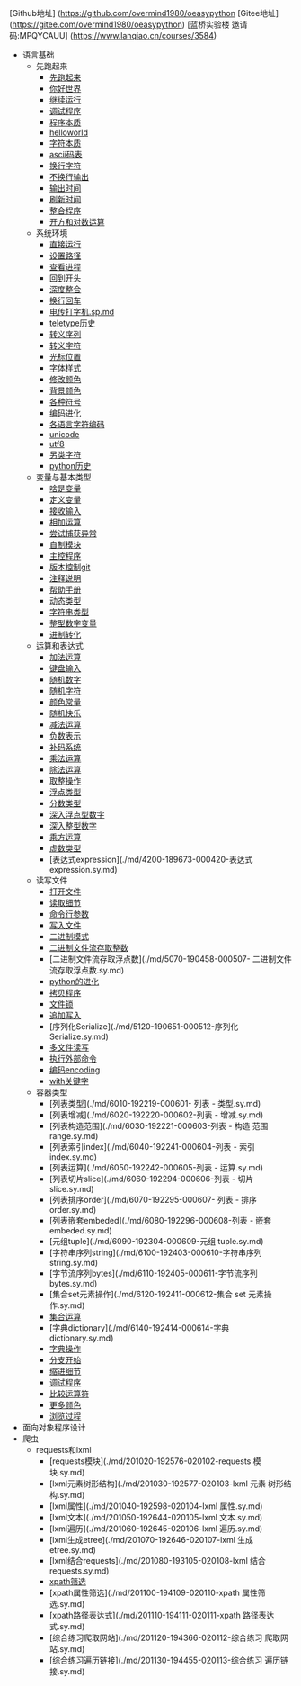[Github地址] (https://github.com/overmind1980/oeasypython
[Gitee地址] (https://gitee.com/overmind1980/oeasypython)
[蓝桥实验楼 邀请码:MPQYCAUU] (https://www.lanqiao.cn/courses/3584)
- 语言基础
    - 先跑起来
        - [先跑起来](./md/10-87321-000101-先跑起来.sy.md)
        - [你好世界](./md/20-87323-000102-你好世界.sy.md)
        - [继续运行](./md/30-87333-000103-继续运行.sy.md)
        - [调试程序](./md/40-87374-000104-调试程序.sy.md)
        - [程序本质](./md/50-87382-000105-程序本质.sy.md)
        - [helloworld](./md/60-87385-000106-hello-world.sy.md)
        - [字符本质](./md/70-87487-000107-字符本质.sy.md)
        - [ascii码表](./md/80-87675-000108-ascii码表.sy.md)
        - [换行字符](./md/90-87338-000109-换行字符.sy.md)
        - [不换行输出](./md/100-87991-000110-不换行输出.sy.md)
        - [输出时间](./md/110-87992-000111-输出时间.sy.md)
        - [刷新时间](./md/120-87993-000112-刷新时间.sy.md)
        - [整合程序](./md/130-87995-000113-整合程序.sy.md)
        - [开方和对数运算](./md/4180-189668-000148-开方和对数运算.sy.md)
    - 系统环境
        - [直接运行](./md/140-87996-000201-直接运行.sy.md)
        - [设置路径](./md/150-88007-000202-设置路径.sy.md)
        - [查看进程](./md/160-88008-000203-查看进程.sy.md)
        - [回到开头](./md/170-88353-000204-回到开头.sy.md)
        - [深度整合](./md/180-95601-000205-深度整合.sy.md)
        - [换行回车](./md/190-88354-000206-换行回车.sy.md)
        - [电传打字机.sp.md](./md/195-88730-000207-电传打字机.sp.md)
        - [teletype历史](./md/426-88731-000208-teletype历史.sy.md)
        - [转义序列](./md/210-87343-000209-转义序列.sy.md)
        - [转义字符](./md/220-89703-000210-转义字符.sy.md)
        - [光标位置](./md/230-87341-000211-光标位置.sy.md)
        - [字体样式](./md/240-104140-000212-字体样式.sy.md)
        - [修改颜色](./md/250-87346-000213-修改颜色.sy.md)
        - [背景颜色](./md/260-95632-000214-背景颜色.sy.md)
        - [各种符号](./md/280-89935-000216-各种符号.sy.md)
        - [编码进化](./md/290-92241-000217-编码进化.sy.md)
        - [各语言字符编码](./md/300-92402-000218-各语言字符编码.sy.md)
        - [unicode](./md/310-92414-000219-unicode.sy.md)
        - [utf8](./md/320-92423-000220-utf-8.sy.md)
        - [另类字符](./md/330-92554-000221-另类字符.sy.md)
        - [python历史](./md/340-92555-000222-python历史.sy.md)
    - 变量与基本类型
        - [啥是变量](./md/1380-188456-000301-啥是变量.sy.md)
        - [定义变量](./md/3020-188458-000302-定义变量.sy.md)
        - [接收输入](./md/3030-188464-000303-接收输入.sy.md)
        - [相加运算](./md/3040-188465-000304-相加运算.sy.md)
        - [尝试捕获异常](./md/3050-188729-000305-尝试捕获异常.sy.md)
        - [自制模块](./md/3060-188728-000306-自制模块.sy.md)
        - [主控程序](./md/3070-188730-000307-主控程序.sy.md)
        - [版本控制git](./md/3080-188731-000308-版本控制git.sy.md)
        - [注释说明](./md/3090-188727-000309-注释说明.sy.md)
        - [帮助手册](./md/3100-188787-000310-帮助手册.sy.md)
        - [动态类型](./md/3110-188798-000311-动态类型.sy.md)
        - [字符串类型](./md/3120-188803-000312-字符串类型.sy.md)
        - [整型数字变量](./md/3130-188814-000313-整型数字变量.sy.md)
        - [进制转化](./md/3140-188908-000314-进制转化.sy.md)
    - 运算和表达式
        - [加法运算](./md/4010-188921-000401-加法运算.sy.md)
        - [键盘输入](./md/4020-188926-000402-键盘输入.sy.md)
        - [随机数字](./md/4030-188927-000403-随机数字.sy.md)
        - [随机字符](./md/4040-189035-000404-随机字符.sy.md)
        - [颜色常量](./md/4050-189036-000405-颜色常量.sy.md)
        - [随机快乐](./md/4070-189358-000406-随机快乐.sy.md)
        - [减法运算](./md/4070-188928-000407-减法运算.sy.md)
        - [负数表示](./md/4080-188929-000408-负数表示.sy.md)
        - [补码系统](./md/4090-189359-000409-补码系统.sy.md)
        - [乘法运算](./md/4100-188930-000410-乘法运算.sy.md)
        - [除法运算](./md/4110-189507-000411-除法运算.sy.md)
        - [取整操作](./md/4120-189509-000412-取整操作.sy.md)
        - [浮点类型](./md/4130-189513-000413-浮点类型.sy.md)
        - [分数类型](./md/4140-189617-000414-分数类型.sy.md)
        - [深入浮点型数字](./md/4150-189618-000415-深入浮点型数字.sy.md)
        - [深入整型数字](./md/4160-189619-000416-深入整型数字.sy.md)
        - [乘方运算](./md/4170-189506-000417-乘方运算.sy.md)
        - [虚数类型](./md/4190-189669-000419-虚数类型.sy.md)
        - [表达式expression](./md/4200-189673-000420-表达式 expression.sy.md)
    - 读写文件
        - [打开文件](./md/5010-189722-000501-打开文件.sy.md)
        - [读取细节](./md/0-189725-000502-读取细节.sy.md)
        - [命令行参数](./md/5030-189732-000503-命令行参数.sy.md)
        - [写入文件](./md/5040-190174-000504-写入文件.sy.md)
        - [二进制模式](./md/5050-190199-000505-二进制模式.sy.md)
        - [二进制文件流存取整数](./md/5060-190203-000506-二进制文件流存取整数.sy.md)
        - [二进制文件流存取浮点数](./md/5070-190458-000507- 二进制文件流存取浮点数.sy.md)
        - [python的进化](./md/5080-190459-000508-python的进化.sy.md)
        - [拷贝程序](./md/5090-190650-000509-拷贝程序.sy.md)
        - [文件锁](./md/5100-191368-000510-文件锁.sy.md)
        - [追加写入](./md/5110-190654-000511-追加写入.sy.md)
        - [序列化Serialize](./md/5120-190651-000512-序列化 Serialize.sy.md)
        - [多文件读写](./md/5130-190652-000513-多文件读写.sy.md)
        - [执行外部命令](./md/5140-192165-000514-执行外部命令.sy.md)
        - [编码encoding](./md/5150-190653-000515-编码encoding.sy.md)
        - [with关键字](./md/5160-192174-000516-with关键字.sy.md)
    - 容器类型
       - [列表类型](./md/6010-192219-000601- 列表 - 类型.sy.md)
        - [列表增减](./md/6020-192220-000602-列表 - 增减.sy.md)
        - [列表构造范围](./md/6030-192221-000603-列表 - 构造 范围 range.sy.md)
        - [列表索引index](./md/6040-192241-000604-列表 - 索引 index.sy.md)
        - [列表运算](./md/6050-192242-000605-列表 - 运算.sy.md)
        - [列表切片slice](./md/6060-192294-000606-列表 - 切片 slice.sy.md)
        - [列表排序order](./md/6070-192295-000607- 列表  - 排序 order.sy.md)
        - [列表嵌套embeded](./md/6080-192296-000608-列表 - 嵌套embeded.sy.md)
        - [元组tuple](./md/6090-192304-000609-元组 tuple.sy.md)
        - [字符串序列string](./md/6100-192403-000610-字符串序列 string.sy.md)
        - [字节流序列bytes](./md/6110-192405-000611-字节流序列 bytes.sy.md)
        - [集合set元素操作](./md/6120-192411-000612-集合 set 元素操作.sy.md)
        - [集合运算](./md/6130-192413-000613-集合运算.sy.md)
        - [字典dictionary](./md/6140-192414-000614-字典 dictionary.sy.md)
        - [字典操作](./md/6150-192423-000615-字典操作.sy.md)
        - [分支开始](./md/701-197319-000701-分支开始.sy.md)
        - [缩进细节](./md/7020-198696-000702-缩进细节.sy.md)
        - [调试程序](./md/7030-199151-000703-调试程序.sy.md)
        - [比较运算符](./md/7040-199155-000704-比较运算符.sy.md)
        - [更多颜色](./md/270-89900-002015-更多颜色.sy.md)
        - [浏览过程](./md/20101-192569-020101-浏览过程.sy.md)
- 面向对象程序设计
- 爬虫
    - requests和lxml
        - [requests模块](./md/201020-192576-020102-requests 模块.sy.md)
        - [lxml元素树形结构](./md/201030-192577-020103-lxml 元素 树形结构.sy.md)
        - [lxml属性](./md/201040-192598-020104-lxml 属性.sy.md)
        - [lxml文本](./md/201050-192644-020105-lxml 文本.sy.md)
        - [lxml遍历](./md/201060-192645-020106-lxml 遍历.sy.md)
        - [lxml生成etree](./md/201070-192646-020107-lxml 生成etree.sy.md)
        - [lxml结合requests](./md/201080-193105-020108-lxml 结合 requests.sy.md)
        - [xpath筛选](./md/201090-193139-020109-xpath筛选.sy.md)
        - [xpath属性筛选](./md/201100-194109-020110-xpath 属性筛选.sy.md)
        - [xpath路径表达式](./md/201110-194111-020111-xpath 路径表达式.sy.md)
        - [综合练习爬取网站](./md/201120-194366-020112-综合练习 爬取网站.sy.md)
        - [综合练习遍历链接](./md/201130-194455-020113-综合练习 遍历链接.sy.md)
